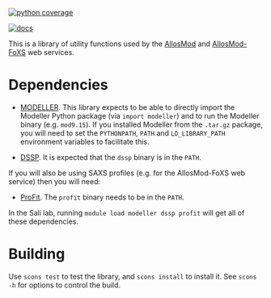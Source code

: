[![python coverage](https://salilab.org/coverage/stat/?s=allosmod-lib&t=python)](http://salilab.org/coverage/allosmod-lib/python/)

[![docs](https://readthedocs.org/projects/allosmod/?badge=latest)](http://allosmod.readthedocs.org/)

This is a library of utility functions used by the
[AllosMod](http://salilab.org/allosmod/)
and [AllosMod-FoXS](http://salilab.org/allosmod-foxs/) web services.

Dependencies
============

- [MODELLER](http://salilab.org/modeller/). This library expects to be able
  to directly import the Modeller Python package (via `import modeller`) and to
  run the Modeller binary (e.g. `mod9.15`). If you installed Modeller from the
  `.tar.gz` package, you will need to set the `PYTHONPATH`, `PATH` and
  `LD_LIBRARY_PATH` environment variables to facilitate this.

- [DSSP](http://swift.cmbi.ru.nl/gv/dssp/). It is expected that the `dssp`
  binary is in the `PATH`.

If you will also be using SAXS profiles (e.g. for the AllosMod-FoXS web service)
then you will need:

- [ProFit](http://www.bioinf.org.uk/programs/profit/). The `profit` binary
  needs to be in the `PATH`.

In the Sali lab, running `module load modeller dssp profit` will get all
of these dependencies.


Building
========

Use `scons test` to test the library, and `scons install` to install it.
See `scons -h` for options to control the build.
